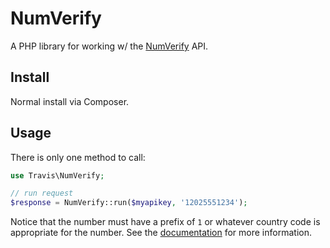 # NumVerify

A PHP library for working w/ the [NumVerify](https://numverify.com) API.

## Install

Normal install via Composer.

## Usage

There is only one method to call:

```php
use Travis\NumVerify;

// run request
$response = NumVerify::run($myapikey, '12025551234');
```

Notice that the number must have a prefix of ``1`` or whatever country code is appropriate for the number.  See the [documentation](https://numverify.com/documentation) for more information.
